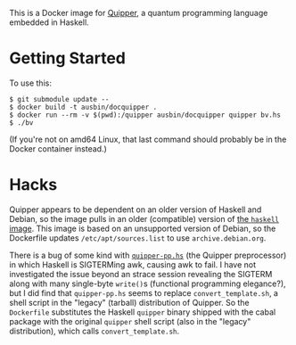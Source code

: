 This is a Docker image for [Quipper][1], a quantum programming
language embedded in Haskell.

Getting Started
===============

To use this:

    $ git submodule update --
    $ docker build -t ausbin/docquipper .
    $ docker run --rm -v $(pwd):/quipper ausbin/docquipper quipper bv.hs
    $ ./bv

(If you're not on amd64 Linux, that last command should probably be in
the Docker container instead.)

Hacks
=====

Quipper appears to be dependent on an older version of Haskell and
Debian, so the image pulls in an older (compatible) version of [the
`haskell` image][3]. This image is based on an unsupported version of
Debian, so the Dockerfile updates `/etc/apt/sources.list` to use
`archive.debian.org`.

There is a bug of some kind with [`quipper-pp.hs`][2] (the Quipper
preprocessor) in which Haskell is SIGTERMing awk, causing awk to fail.
I have not investigated the issue beyond an strace session revealing
the SIGTERM along with many single-byte `write()`s (functional
programming elegance?), but I did find that `quipper-pp.hs` seems to
replace `convert_template.sh`, a shell script in the "legacy" (tarball)
distribution of Quipper. So the `Dockerfile` substitutes the Haskell
`quipper` binary shipped with the cabal package with the original
`quipper` shell script (also in the "legacy" distribution), which calls
`convert_template.sh`.

[1]: https://www.mathstat.dal.ca/~selinger/quipper/
[2]: https://hackage.haskell.org/package/quipper-language-0.9.0.0/src/programs/quipper-pp.hs
[3]: https://hub.docker.com/_/haskell/
